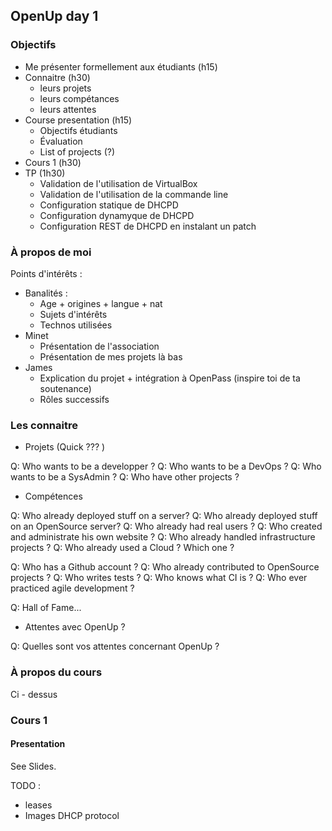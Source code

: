 
## OpenUp day 1

### Objectifs

 - Me présenter formellement aux étudiants                        (h15)
 - Connaitre                                                      (h30)
    - leurs projets
    - leurs compétances
    - leurs attentes
 - Course presentation                                            (h15)
    - Objectifs étudiants
    - Évaluation
    - List of projects (?)
 - Cours 1                                                        (h30)
 - TP                                                             (1h30)
    - Validation de l'utilisation de VirtualBox
    - Validation de l'utilisation de la commande line
    - Configuration statique de DHCPD
    - Configuration dynamyque de DHCPD
    - Configuration REST de DHCPD en instalant un patch

### À propos de moi

Points d'intérêts :

 - Banalités :
     - Age + origines + langue + nat 
     - Sujets d'intérêts
     - Technos utilisées
 - Minet
     - Présentation de l'association
     - Présentation de mes projets là bas
 - James
     - Explication du projet + intégration à OpenPass (inspire toi de ta soutenance)
     - Rôles successifs

### Les connaitre

 - Projets (Quick ??? )

Q: Who wants to be a developper ?
Q: Who wants to be a DevOps ?
Q: Who wants to be a SysAdmin ?
Q: Who have other projects ?

 - Compétences

Q: Who already deployed stuff on a server?
Q: Who already deployed stuff on an OpenSource server?
Q: Who already had real users ?
Q: Who created and administrate his own website ?
Q: Who already handled infrastructure projects ?
Q: Who already used a Cloud ? Which one ?

Q: Who has a Github account ?
Q: Who already contributed to OpenSource projects ?
Q: Who writes tests ?
Q: Who knows what CI is ?
Q: Who ever practiced agile development ?

Q: Hall of Fame...

 - Attentes avec OpenUp ?

Q: Quelles sont vos attentes concernant OpenUp ?

### À propos du cours

Ci - dessus

### Cours 1

#### Presentation

See Slides.

TODO :

 - leases
 - Images DHCP protocol


